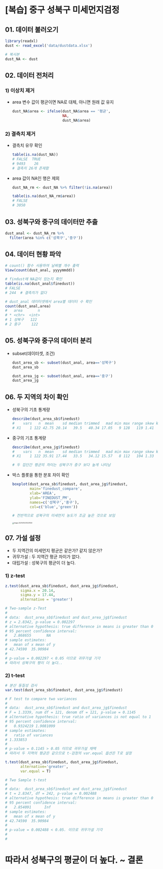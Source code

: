 # [복습] 중구 성북구 미세먼지검정

## 01. 데이터 불러오기

```R
library(readxl)
dust <- read_excel('data/dustdata.xlsx')

# 복사본
dust_NA <- dust
```



## 02. 데이터 전처리

### 1) 이상치 제거

- area 변수 값이 평균이면 NA로 대체, 아니면 원래 값 유지

  ```R
  dust_NA$area <- ifelse(dust_NA$area == '평균',
                         NA,
                         dust_NA$area)
  ```

  

### 2) 결측치 제거

- 결측치 유무 확인

  ```R
  table(is.na(dust_NA))
  # FALSE  TRUE 
  # 9493    26 
  # 결측치 26개 존재함
  ```

- area 값이 NA인 행은 제외

  ```R
  dust_NA_rm <- dust_NA %>% filter(!is.na(area))
  
  table(is.na(dust_NA_rm$area))
  # FALSE 
  # 3050 
  ```



## 03. 성북구와 중구의 데이터만 추출

```R
dust_anal <- dust_NA_rm %>% 
  filter(area %in% c('성북구','중구'))
```



## 04. 데이터 현황 파악

```R
# count() 함수 사용하여 날짜별 개수 출력
View(count(dust_anal, yyyymmdd))

# findust에 NA값이 있는지 확인
table(is.na(dust_anal$finedust))
# FALSE 
# 244  # 결측치가 없다

# dust_anal 데이터셋에서 area별 데이터 수 확인
count(dust_anal,area)
#   area       n
# * <chr>  <int>
# 1 성북구   122
# 2 중구     122
```



## 05. 성북구와 중구의 데이터 분리

- subset(데이터셋, 조건)

  ```R
  dust_area_sb <- subset(dust_anal, area=='성북구')
  dust_area_sb
  
  dust_area_jg <- subset(dust_anal, area=='중구')
  dust_area_jg
  ```

  

## 06. 두 지역의 차이 확인

- 성북구의 기초 통계량

  ```R
  describe(dust_area_sb$finedust)
  #    vars   n  mean    sd median trimmed   mad min max range skew kurtosis   se
  # X1    1 122 42.75 20.14   39.5   40.34 17.05   9 128   119 1.41     2.93 1.82
  ```

- 중구의 기초 통계량

  ```R
  describe(dust_area_jg$finedust)
  #    vars   n  mean    sd median trimmed   mad min max range skew kurtosis   se
  # X1    1 122 35.91 17.44   33.5   34.12 15.57   8 112   104 1.33     2.88 1.58
  
  # 두 집단간 평균의 차이는 성북구가 중구 보다 높게 나타남
  ```

- 박스 플롯을 통한 분포 차이 확인

  ```R
  boxplot(dust_area_sb$finedust, dust_area_jg$finedust,
          main='finedust_compare',
          xlab='AREA',
          ylab='FINEDUST_PM',
          names=c('성북구','중구'),
          col=c('blue','green'))
  
  # 전반적으로 성북구의 미세먼지 농도가 조금 높은 것으로 보임
  ```

  <img src="C:%5CUsers%5Ckimih%5CAppData%5CRoaming%5CTypora%5Ctypora-user-images%5Cimage-20210315215537659.png" alt="image-20210315215537659" style="zoom:33%;" />

## 07. 가설 설정

- 두 지역간의 미세먼지 평균은 같은가? 같지 않은가?
- 귀무가설 : 두 지역간 평균 차이가 없다.
- 대립가설 : 성북구의 평균이 더 높다.

### 1) z-test

```R
z.test(dust_area_sb$finedust, dust_area_jg$finedust,
       sigma.x = 20.14,
       sigma.y = 17.44,
       alternative = 'greater')

# Two-sample z-Test
# 
# data:  dust_area_sb$finedust and dust_area_jg$finedust
# z = 2.8342, p-value = 0.002297
# alternative hypothesis: true difference in means is greater than 0
# 95 percent confidence interval:
#   2.868655       NA
# sample estimates:
#   mean of x mean of y 
# 42.74590  35.90984 
# 
# p-value = 0.002297 < 0.05 이므로 귀무가설 기각
# 따라서 성북구의 평이 더 높다..
```



### 2) t-test

```R
# 분산 동질성 검사
var.test(dust_area_sb$finedust, dust_area_jg$finedust)

# F test to compare two variances
# 
# data:  dust_area_sb$finedust and dust_area_jg$finedust
# F = 1.3339, num df = 121, denom df = 121, p-value = 0.1145
# alternative hypothesis: true ratio of variances is not equal to 1
# 95 percent confidence interval:
#   0.9324219 1.9081099
# sample estimates:
#   ratio of variances 
# 1.333853
# 
# p-value = 0.1145 > 0.05 이므로 귀무가설 채택
# 따라서 두 지역의 평균은 같으므로 t-검정의 var.equal 옵션은 T로 설정

t.test(dust_area_sb$finedust, dust_area_jg$finedust, 
       alternative='greater',
       var.equal = T)

# Two Sample t-test
# 
# data:  dust_area_sb$finedust and dust_area_jg$finedust
# t = 2.8347, df = 242, p-value = 0.002488
# alternative hypothesis: true difference in means is greater than 0
# 95 percent confidence interval:
#   2.854091      Inf
# sample estimates:
#   mean of x mean of y 
# 42.74590  35.90984
# 
# p-value = 0.002488 < 0.05. 이므로 귀무가설 기각
# 
#

```



# 따라서 성북구의 평균이 더 높다. ~ 결론


